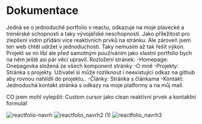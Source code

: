 # Dokumentace
Jedná se o jednoduché portfolio v reactu, odkazuje na moje plavecké a trenérské schopnosti a  taky vývojářské neschopnosti. Jako příležitost pro zlepšení vidím přidání více reaktivních prvků na stránku. Ale zároveň jsem ten web chtěl udržet v jednoduchosti. Taky nemusím až tak řešit výkon. Projekt se mi líbí ale před samotným používáním jako vlastní portfolio bych na něm ještě asi pár věcí upravil.
Rozložení stránek:
-Homepage: Onepagovka složená ze všech komponent stránky
-O mně
-Projekty: Stránka s projekty. Uživatel si může rozliknout i neexistující odkaz na github aby rovnou nahlídli do projektu..
-Články: Stránka s článkama
-Kontakt: Jednoduchá kontakt stránka s odkazy na moje platformy a na můj mail.

CO jsem mohl vylepšit: Custom cursor jako clean reaktivní prvek a kontaktní formulář

![reactfolio-navrh](https://github.com/Pastyxd/Pastyho-reactfolio/assets/148329648/33662996-c4d2-46d4-a637-b3f37df3012a)
![reactfolio_navrh2 (1)](https://github.com/Pastyxd/Pastyho-reactfolio/assets/148329648/aa046d57-fc3d-42a8-a022-9b8600360433)
![reactfolio_navrh3](https://github.com/Pastyxd/Pastyho-reactfolio/assets/148329648/620312dd-f007-4ec9-b76d-28dbd7a35906)

